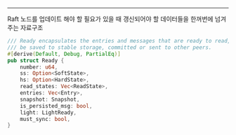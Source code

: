 --- 

Raft 노드를 업데이트 해야 할 필요가 있을 때 갱신되어야 할 데이터들을 한꺼번에 넘겨주는 자료구조

``` rust
/// Ready encapsulates the entries and messages that are ready to read,
/// be saved to stable storage, committed or sent to other peers.
#[derive(Default, Debug, PartialEq)]
pub struct Ready {
    number: u64,
    ss: Option<SoftState>,
    hs: Option<HardState>,
    read_states: Vec<ReadState>,
    entries: Vec<Entry>,
    snapshot: Snapshot,
    is_persisted_msg: bool,
    light: LightReady,
    must_sync: bool,
}
```
